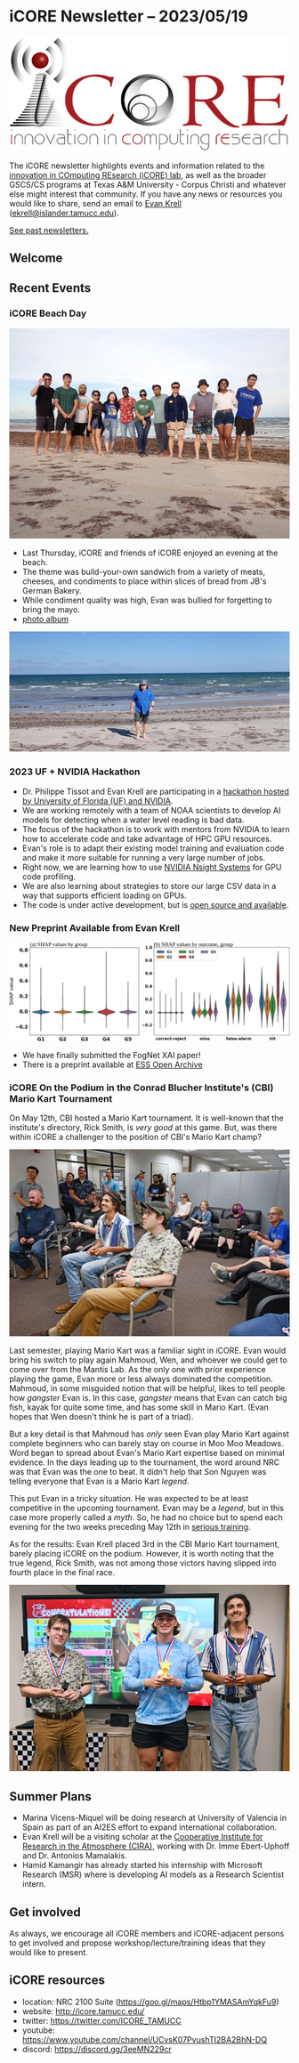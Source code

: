 # iCORE Newsletter – 2023/05/19

![logo](../img/logo_plain_sm.jpg)

The iCORE newsletter highlights events and information related to the [innovation in COmputing REsearch (iCORE) lab](https://icore.tamucc.edu/),
as well as the broader GSCS/CS programs at Texas A&M University - Corpus Christi and whatever else might interest that community.
If you have any news or resources you would like to share, send an email to [Evan Krell](https://scholar.google.com/citations?user=jLuwYGAAAAAJ&hl=en) (ekrell@islander.tamucc.edu).

[See past newsletters.](https://github.com/ekrell/icore_website/tree/main/news)

## Welcome



## Recent Events

### iCORE Beach Day

![iCORE at the beach](../img/beach_1.jpg)

- Last Thursday, iCORE and friends of iCORE enjoyed an evening at the beach.
- The theme was build-your-own sandwich from a variety of meats, cheeses, and condiments to place within slices of bread from JB's German Bakery. 
- While condiment quality was high, Evan was bullied for forgetting to bring the mayo. 
- [photo album](https://photos.app.goo.gl/C5rXijBnjcgnwcao9)

![Dr. King](../img/beach_2.jpg)

### 2023 UF + NVIDIA Hackathon

- Dr. Philippe Tissot and Evan Krell are participating in a [hackathon hosted by University of Florida (UF) and NVIDIA](https://news.it.ufl.edu/research/2023-ufnvidia-hackathon/).
- We are working remotely with a team of NOAA scientists to develop AI models for detecting when a water level reading is bad data.
- The focus of the hackathon is to work with mentors from NVIDIA to learn how to accelerate code and take advantage of HPC GPU resources.
- Evan's role is to adapt their existing model training and evaluation code and make it more suitable for running a very large number of jobs.
- Right now, we are learning how to use [NVIDIA Nsight Systems](https://developer.nvidia.com/nsight-systems) for GPU code profiling.
- We are also learning about strategies to store our large CSV data in a way that supports efficient loading on GPUs. 
- The code is under active development, but is [open source and available](https://github.com/NOAA-CO-OPS/wlai-uf-hackathon-2023).

### New Preprint Available from Evan Krell

![SHAP Values](../img/shap_fognet.png)

- We have finally submitted the FogNet XAI paper!
- There is a preprint available at [ESS Open Archive](https://essopenarchive.org/doi/full/10.22541/essoar.168394745.56383253/v1)

### iCORE On the Podium in the Conrad Blucher Institute's (CBI) Mario Kart Tournament

On May 12th, CBI hosted a Mario Kart tournament. It is well-known that the institute's directory, Rick Smith, is _very good_ at this game. 
But, was there within iCORE a challenger to the position of CBI's Mario Kart champ?

![Evan Krell about to put Son Nguyen in his place](../img/cbi-mario-kart-tourney-1.jpg)

Last semester, playing Mario Kart was a familiar sight in iCORE. Evan would bring his switch to play again Mahmoud, Wen, and whoever we could get to come over from the Mantis Lab. 
As the only one with prior experience playing the game, Evan more or less always dominated the competition. Mahmoud, in some misguided notion that will be helpful, likes to tell people how _gangster_ Evan is. 
In this case, _gangster_ means that Evan can catch big fish, kayak for quite some time, and has some skill in Mario Kart. (Evan hopes that Wen doesn't think he is part of a triad).

But a key detail is that Mahmoud has _only_ seen Evan play Mario Kart against complete beginners who can barely stay on course in Moo Moo Meadows. 
Word began to spread about Evan's Mario Kart expertise based on minimal evidence. In the days leading up to the tournament, 
the word around NRC was that Evan was the one to beat. It didn't help that Son Nguyen was telling everyone that Evan is a Mario Kart _legend_.

This put Evan in a tricky situation. He was expected to be at least competitive in the upcoming tournament.
Evan may be a _legend_, but in this case more properly called a _myth_. 
So, he had no choice but to spend each evening for the two weeks preceding May 12th in [serious training](https://www.youtube.com/watch?v=iE9ZF2eA-Fc).

As for the results: Evan Krell placed 3rd in the CBI Mario Kart tournament, barely placing iCORE on the podium. 
However, it is worth noting that the true legend, Rick Smith, was not among those victors having slipped into fourth place in the final race.

![Evan Krell takes the 3rd place prize](../img/cbi-mario-kart-tourney-2.jpg)


## Summer Plans

- Marina Vicens-Miquel will be doing research at University of Valencia in Spain as part of an AI2ES effort to expand international collaboration.
- Evan Krell will be a visiting scholar at the [Cooperative Institute for Research in the Atmosphere (CIRA)](https://www.cira.colostate.edu/), working with Dr. Imme Ebert-Uphoff and Dr. Antonios Mamalakis.
- Hamid Kamangir has already started his internship with Microsoft Research (MSR) where is developing AI models as a Research Scientist intern.

## Get involved

As always, we encourage all iCORE members and iCORE-adjacent persons to get involved and propose workshop/lecture/training ideas that they would like to present.

## iCORE resources

- location: NRC 2100 Suite (https://goo.gl/maps/Htbp1YMASAmYqkFu9)
- website: http://icore.tamucc.edu/
- twitter: https://twitter.com/ICORE_TAMUCC
- youtube: https://www.youtube.com/channel/UCvsK07PvushTI2BA2BhN-DQ
- discord: https://discord.gg/3eeMN229cr

